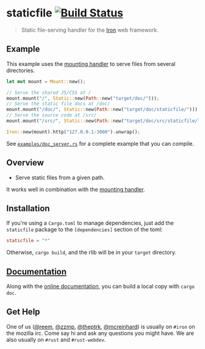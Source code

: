staticfile [![Build Status](https://secure.travis-ci.org/iron/staticfile.png?branch=master)](https://travis-ci.org/iron/staticfile)
====

> Static file-serving handler for the [Iron](https://github.com/iron/iron) web framework.

## Example

This example uses the [mounting handler][mounting-handler] to serve files from several directories.

```rust
let mut mount = Mount::new();

// Serve the shared JS/CSS at /
mount.mount("/", Static::new(Path::new("target/doc/")));
// Serve the static file docs at /doc/
mount.mount("/doc/", Static::new(Path::new("target/doc/staticfile/")));
// Serve the source code at /src/
mount.mount("/src/", Static::new(Path::new("target/doc/src/staticfile/lib.rs.html")));

Iron::new(mount).http("127.0.0.1:3000").unwrap();
```

See [`examples/doc_server.rs`](examples/doc_server.rs) for a complete example that you can compile.

## Overview

- Serve static files from a given path.

It works well in combination with the [mounting handler][mounting-handler].

## Installation

If you're using a `Cargo.toml` to manage dependencies, just add the `staticfile` package to the `[dependencies]` section of the toml:

```toml
staticfile = "*"
```

Otherwise, `cargo build`, and the rlib will be in your `target` directory.

## [Documentation](http://ironframework.io/doc/staticfile)

Along with the [online documentation](http://ironframework.io/doc/staticfile),
you can build a local copy with `cargo doc`.

## Get Help

One of us ([@reem](https://github.com/reem/), [@zzmp](https://github.com/zzmp/),
[@theptrk](https://github.com/theptrk/), [@mcreinhard](https://github.com/mcreinhard))
is usually on `#iron` on the mozilla irc. Come say hi and ask any questions you might have.
We are also usually on `#rust` and `#rust-webdev`.

[mounting-handler]: https://github.com/iron/mount
